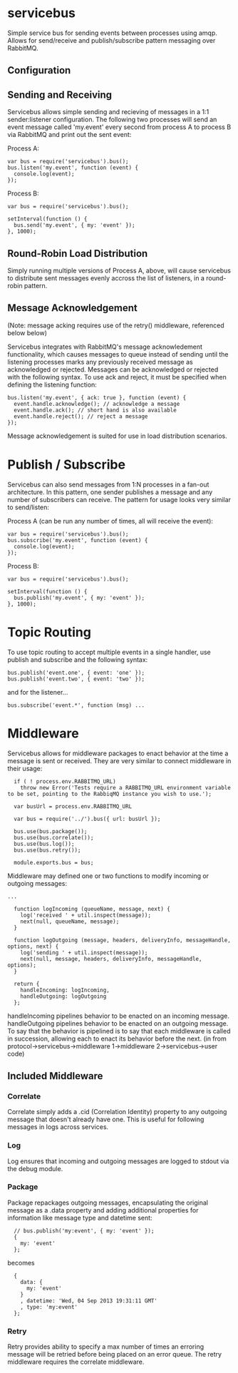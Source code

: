 # servicebus

  Simple service bus for sending events between processes using amqp. Allows for send/receive and publish/subscribe pattern messaging over RabbitMQ.  

## Configuration

## Sending and Receiving

  Servicebus allows simple sending and recieving of messages in a 1:1 sender:listener configuration. The following two processes will send an event message called 'my.event' every second from process A to process B via RabbitMQ and print out the sent event:

  Process A:
    
    var bus = require('servicebus').bus();
    bus.listen('my.event', function (event) {
      console.log(event);
    });

  Process B:
    
    var bus = require('servicebus').bus();
    
    setInterval(function () {
      bus.send('my.event', { my: 'event' });
    }, 1000);
  
## Round-Robin Load Distribution

  Simply running multiple versions of Process A, above, will cause servicebus to distribute sent messages evenly accross the list of listeners, in a round-robin pattern. 

## Message Acknowledgement

  (Note: message acking requires use of the retry() middleware, referenced below below)

  Servicebus integrates with RabbitMQ's message acknowledement functionality, which causes messages to queue instead of sending until the listening processes marks any previously received message as acknowledged or rejected. Messages can be acknowledged or rejected with the following syntax. To use ack and reject, it must be specified when defining the listening function: 

    bus.listen('my.event', { ack: true }, function (event) {
      event.handle.acknowledge(); // acknowledge a message
      event.handle.ack(); // short hand is also available
      event.handle.reject(); // reject a message
    });

  Message acknowledgement is suited for use in load distribution scenarios. 

# Publish / Subscribe

  Servicebus can also send messages from 1:N processes in a fan-out architecture. In this pattern, one sender publishes a message and any number of subscribers can receive. The pattern for usage looks very similar to send/listen:

  Process A (can be run any number of times, all will receive the event):
    
    var bus = require('servicebus').bus();
    bus.subscribe('my.event', function (event) {
      console.log(event);
    });

  Process B:
    
    var bus = require('servicebus').bus();
    
    setInterval(function () {
      bus.publish('my.event', { my: 'event' });
    }, 1000);
    
# Topic Routing

  To use topic routing to accept multiple events in a single handler, use publish and subscribe and the following syntax:
  
  ```
  bus.publish('event.one', { event: 'one' });
  bus.publish('event.two', { event: 'two' });
  ```
  and for the listener...
  ```
  bus.subscribe('event.*', function (msg) ...
  ```

# Middleware

Servicebus allows for middleware packages to enact behavior at the time a message is sent or received. They are very similar to connect middleware in their usage: 

```
  if ( ! process.env.RABBITMQ_URL)
    throw new Error('Tests require a RABBITMQ_URL environment variable to be set, pointing to the RabbiqMQ instance you wish to use.');

  var busUrl = process.env.RABBITMQ_URL

  var bus = require('../').bus({ url: busUrl });

  bus.use(bus.package());
  bus.use(bus.correlate());
  bus.use(bus.log());
  bus.use(bus.retry());

  module.exports.bus = bus;
```

 Middleware may defined one or two functions to modify incoming or outgoing messages:

```
...

  function logIncoming (queueName, message, next) {
    log('received ' + util.inspect(message));
    next(null, queueName, message);
  }

  function logOutgoing (message, headers, deliveryInfo, messageHandle, options, next) {    
    log('sending ' + util.inspect(message));
    next(null, message, headers, deliveryInfo, messageHandle, options);
  }

  return {
    handleIncoming: logIncoming,
    handleOutgoing: logOutgoing
  };
```

handleIncoming pipelines behavior to be enacted on an incoming message. handleOutgoing pipelines behavior to be enacted on an outgoing message. To say that the behavior is pipelined is to say that each middleware is called in succession, allowing each to enact its behavior before the next. (in from protocol->servicebus->middleware 1->middleware 2->servicebus->user code)

## Included Middleware

### Correlate

Correlate simply adds a .cid (Correlation Identity) property to any outgoing message that doesn't already have one. This is useful for following messages in logs across services.

### Log

Log ensures that incoming and outgoing messages are logged to stdout via the debug module.

### Package

Package repackages outgoing messages, encapsulating the original message as a .data property and adding additional properties for information like message type and datetime sent: 

```
  // bus.publish('my:event', { my: 'event' });
  {
    my: 'event'
  };
```
becomes
```
  {
    data: {
      my: 'event'
    }
    , datetime: 'Wed, 04 Sep 2013 19:31:11 GMT'
    , type: 'my:event'
  };
```

### Retry

Retry provides ability to specify a max number of times an erroring message will be retried before being placed on an error queue. The retry middleware requires the correlate middleware. 
